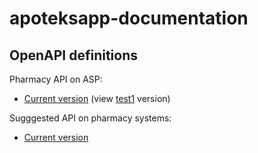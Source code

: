 # apoteksapp-documentation

## OpenAPI definitions

Pharmacy API on ASP:
 
 - [Current version](asp-provided-api.yml) (view [test1](https://test1.apoteksapp.dk/asp/webjars/swagger-ui/index.html?configUrl=%2Fasp%2Fv3%2Fapi-docs%2Fswagger-config&urls.primaryName=pharmacy) version)

Sugggested API on pharmacy systems:

 - [Current version](pharmacy-provided-api.yml)
 
 